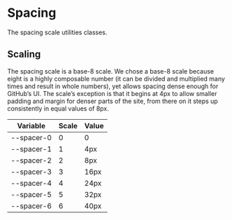 # Spacing
The spacing scale utilities classes.


## Scaling
The spacing scale is a base-8 scale. We chose a base-8 scale because eight is a highly composable
            number (it can be divided and multiplied many times and result in whole numbers), yet allows spacing dense
            enough for GitHub’s UI. The scale’s exception is that it begins at 4px to allow smaller padding and margin for
            denser parts of the site, from there on it steps up consistently in equal values of 8px.

<table>
            <thead>
            <tr>
              <th>Variable</th>
              <th>Scale</th>
              <th>Value</th>
            </tr>
            </thead>
            <tbody>
            <tr>
              <td>--spacer-0</td>
              <td>0</td>
              <td>0</td>
            </tr>
            <tr>
              <td>--spacer-1</td>
              <td>1</td>
              <td>4px</td>
            </tr>
            <tr>
              <td>--spacer-2</td>
              <td>2</td>
              <td>8px</td>
            </tr>
            <tr>
              <td>--spacer-3</td>
              <td>3</td>
              <td>16px</td>
            </tr>
            <tr>
              <td>--spacer-4</td>
              <td>4</td>
              <td>24px</td>
            </tr>
            <tr>
              <td>--spacer-5</td>
              <td>5</td>
              <td>32px</td>
            </tr>
            <tr>
              <td>--spacer-6</td>
              <td>6</td>
              <td>40px</td>
            </tr>
            </tbody>
          </table>
